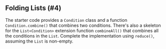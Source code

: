 ## Folding Lists (#4)

The starter code provides a `Condition` class and a function
`Condition.combine()` that combines two conditions. There's also a skeleton
for the `List<Condition>` extension function `combineAll()` that combines all
the conditions in the `List`. Complete the implementation using `reduce()`,
assuming the `List` is non-empty.
